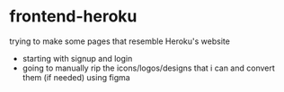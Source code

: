 # frontend-heroku
trying to make some pages that resemble Heroku's website

- starting with signup and login
- going to manually rip the icons/logos/designs that i can and convert them (if needed) using figma
